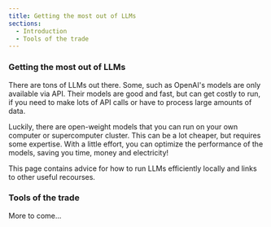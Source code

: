 ```yaml
---
title: Getting the most out of LLMs
sections:
  - Introduction
  - Tools of the trade
---
```


### Getting the most out of LLMs

There are tons of LLMs out there. Some, such as OpenAI's models are only available via API. Their models are good and fast, but can get costly to run, if you need to make lots of API calls or have to process large amounts of data.

Luckily, there are open-weight models that you can run on your own computer or supercomputer cluster. This can be a lot cheaper, but requires some expertise. With a little effort, you can optimize the performance of the models, saving you time, money and electricity!

This page contains advice for how to run LLMs efficiently locally and links to other useful recourses.


### Tools of the trade

More to come...
